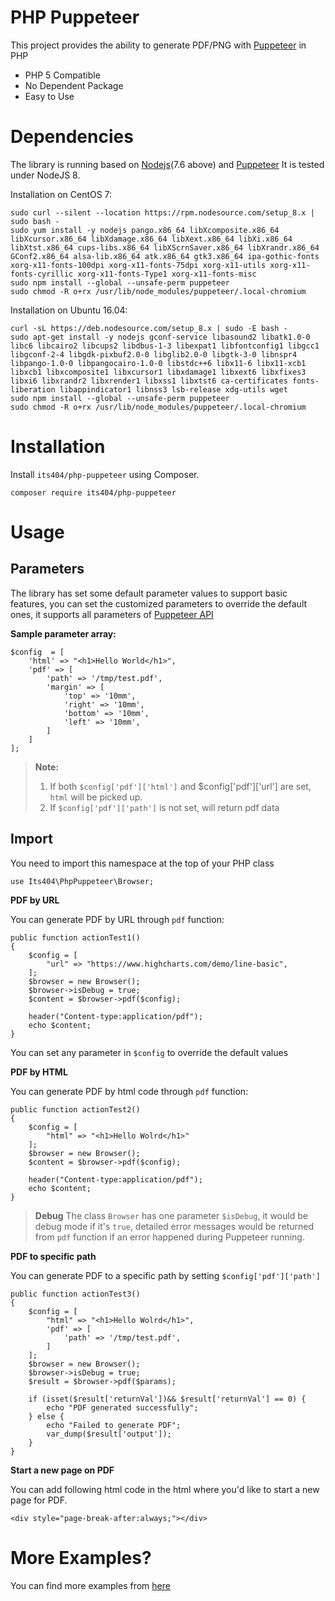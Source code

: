 PHP Puppeteer
===========
This project provides the ability to generate PDF/PNG with [Puppeteer](https://github.com/GoogleChrome/puppeteer) in PHP

- PHP 5 Compatible
- No Dependent Package
- Easy to Use

# Dependencies
The library is running based on [Nodejs](https://nodejs.org/en/)(7.6 above) and [Puppeteer](https://github.com/GoogleChrome/puppeteer)
It is tested under NodeJS 8.

Installation on CentOS 7:

```
sudo curl --silent --location https://rpm.nodesource.com/setup_8.x | sudo bash -
sudo yum install -y nodejs pango.x86_64 libXcomposite.x86_64 libXcursor.x86_64 libXdamage.x86_64 libXext.x86_64 libXi.x86_64 libXtst.x86_64 cups-libs.x86_64 libXScrnSaver.x86_64 libXrandr.x86_64 GConf2.x86_64 alsa-lib.x86_64 atk.x86_64 gtk3.x86_64 ipa-gothic-fonts xorg-x11-fonts-100dpi xorg-x11-fonts-75dpi xorg-x11-utils xorg-x11-fonts-cyrillic xorg-x11-fonts-Type1 xorg-x11-fonts-misc
sudo npm install --global --unsafe-perm puppeteer
sudo chmod -R o+rx /usr/lib/node_modules/puppeteer/.local-chromium
```

Installation on Ubuntu 16.04:

```
curl -sL https://deb.nodesource.com/setup_8.x | sudo -E bash -
sudo apt-get install -y nodejs gconf-service libasound2 libatk1.0-0 libc6 libcairo2 libcups2 libdbus-1-3 libexpat1 libfontconfig1 libgcc1 libgconf-2-4 libgdk-pixbuf2.0-0 libglib2.0-0 libgtk-3-0 libnspr4 libpango-1.0-0 libpangocairo-1.0-0 libstdc++6 libx11-6 libx11-xcb1 libxcb1 libxcomposite1 libxcursor1 libxdamage1 libxext6 libxfixes3 libxi6 libxrandr2 libxrender1 libxss1 libxtst6 ca-certificates fonts-liberation libappindicator1 libnss3 lsb-release xdg-utils wget
sudo npm install --global --unsafe-perm puppeteer
sudo chmod -R o+rx /usr/lib/node_modules/puppeteer/.local-chromium
```

# Installation
Install `its404/php-puppeteer` using Composer.
~~~
composer require its404/php-puppeteer
~~~
# Usage
## Parameters
The library has set some default parameter values to support basic features, you can set the customized parameters to override the default ones, it supports all parameters of [Puppeteer API](https://github.com/GoogleChrome/puppeteer/blob/master/docs/api.md)

__Sample parameter array:__

~~~
$config  = [
    'html' => "<h1>Hello World</h1>",
	'pdf' => [
		'path' => '/tmp/test.pdf',
		'margin' => [
			'top' => '10mm',
			'right' => '10mm',
			'bottom' => '10mm',
			'left' => '10mm',
		]
	]
];
~~~

> **Note:**
> 1. If both `$config['pdf']['html']` and $config['pdf']['url'] are set, `html` will be picked up. 
> 2. If `$config['pdf']['path']` is not set, will return pdf data

## Import
You need to import this namespace at the top of your PHP class

~~~
use Its404\PhpPuppeteer\Browser;
~~~


__PDF by URL__

You can generate PDF by URL through `pdf` function:

~~~
public function actionTest1()
{
	$config = [
		"url" => "https://www.highcharts.com/demo/line-basic",
	];
	$browser = new Browser();
	$browser->isDebug = true;
	$content = $browser->pdf($config);
	
	header("Content-type:application/pdf");
	echo $content;
}
~~~

You can set any parameter in `$config` to override the default values

__PDF by HTML__

You can generate PDF by html code through `pdf` function:

~~~
public function actionTest2()
{
	$config = [
		"html" => "<h1>Hello Wolrd</h1>"
	];
	$browser = new Browser();
	$content = $browser->pdf($config);
	
	header("Content-type:application/pdf");
	echo $content;
}
~~~
> **Debug** The class `Browser` has one parameter `$isDebug`, it would be debug mode if it's `true`, detailed error messages would be returned from `pdf` function if an error happened during Puppeteer running.

__PDF to specific path__

You can generate PDF to a specific path by setting `$config['pdf']['path']`

~~~
public function actionTest3()
{
	$config = [
		"html" => "<h1>Hello Wolrd</h1>",
		'pdf' => [
			'path' => '/tmp/test.pdf',
		]
	];
	$browser = new Browser();
	$browser->isDebug = true;
	$result = $browser->pdf($params);
	
	if (isset($result['returnVal'])&& $result['returnVal'] == 0) {
		echo "PDF generated successfully";
	} else {
		echo "Failed to generate PDF";
		var_dump($result['output']);
	}
}
~~~

__Start a new page on PDF__

You can add following html code in the html where you'd like to start a new page for PDF.

~~~
<div style="page-break-after:always;"></div>
~~~

# More Examples?

You can find more examples from [here](https://github.com/its404/php-puppeteer/tree/master/examples)

